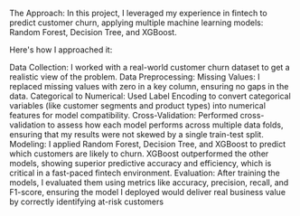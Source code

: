 The Approach:
In this project, I leveraged my experience in fintech to predict customer churn, applying multiple machine learning models: Random Forest, Decision Tree, and XGBoost. 

Here's how I approached it:

Data Collection:
I worked with a real-world customer churn dataset to get a realistic view of the problem.
Data Preprocessing:
Missing Values: I replaced missing values with zero in a key column, ensuring no gaps in the data.
Categorical to Numerical: Used Label Encoding to convert categorical variables (like customer segments and product types) into numerical features for model compatibility.
Cross-Validation:
Performed cross-validation to assess how each model performs across multiple data folds, ensuring that my results were not skewed by a single train-test split.
Modeling:
I applied Random Forest, Decision Tree, and XGBoost to predict which customers are likely to churn.
XGBoost outperformed the other models, showing superior predictive accuracy and efficiency, which is critical in a fast-paced fintech environment.
Evaluation:
After training the models, I evaluated them using metrics like accuracy, precision, recall, and F1-score, ensuring the model I deployed would deliver real business value by correctly identifying at-risk customers
